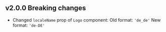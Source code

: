 ## v2.0.0 Breaking changes

- Changed `localeName` prop of `Logo` component:
  Old format: `'de_de'`
  New format: `'de-DE'`
